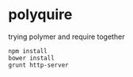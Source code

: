 # polyquire
trying polymer and require together

```
npm install
bower install
grunt http-server
```
